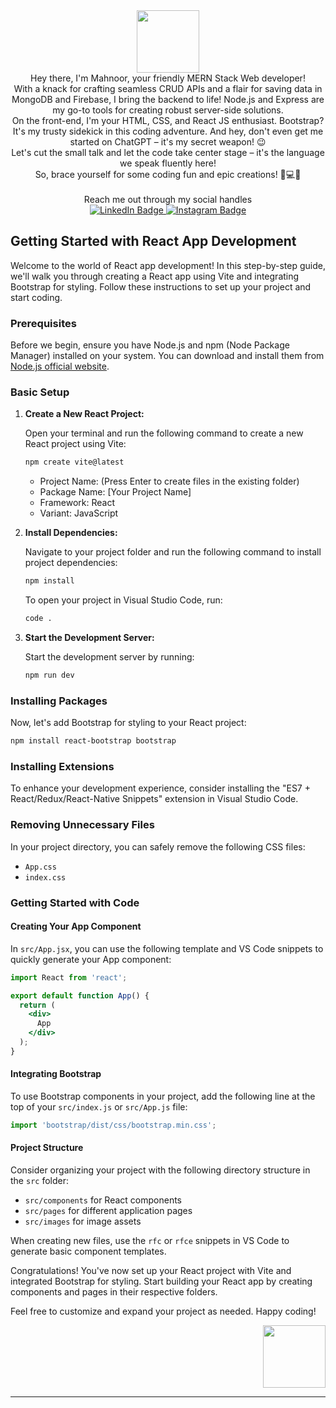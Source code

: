  <div id="header" align="center">
  <img src="https://media.giphy.com/media/yobJmOSmqYTdSEaS9e/giphy.gif" width="100"/>
</div>
<div align="center">
Hey there, I'm Mahnoor, your friendly MERN Stack Web developer! 
 <br>
 With a knack for crafting seamless CRUD APIs and a flair for saving data in MongoDB and Firebase, I bring the backend to life! Node.js and Express are my go-to tools for creating robust server-side solutions.
  <br>
  On the front-end, I'm your HTML, CSS, and React JS enthusiast. Bootstrap? It's my trusty sidekick in this coding adventure.
 And hey, don't even get me started on ChatGPT – it's my secret weapon! 😉<br>
Let's cut the small talk and let the code take center stage – it's the language we speak fluently here!<br>
  So, brace yourself for some coding fun and epic creations! 🚀💻🎉
  <br>
  <br>
 </div>
 <div align="center">
   Reach me out through my social handles
 </div>

<div id="badges" align="center">
  <a href="https://www.linkedin.com/in/mahnoor-a-coding7">
    <img src="https://img.shields.io/badge/LinkedIn-blue?style=for-the-badge&logo=linkedin&logoColor=white" alt="LinkedIn Badge"/>
  </a>
  <a href="https://www.instagram.com/code_with_noor/">
    <img src="https://img.shields.io/badge/Instagram-pink?style=for-the-badge&logo=instagram&logoColor=white" alt="Instagram Badge"/>
  </a>
</div>


## Getting Started with React App Development

Welcome to the world of React app development! In this step-by-step guide, we'll walk you through creating a React app using Vite and integrating Bootstrap for styling. Follow these instructions to set up your project and start coding.

### Prerequisites

Before we begin, ensure you have Node.js and npm (Node Package Manager) installed on your system. You can download and install them from [Node.js official website](https://nodejs.org/).

### Basic Setup

1. **Create a New React Project:**

   Open your terminal and run the following command to create a new React project using Vite:

   ```bash
   npm create vite@latest
   ```

   - Project Name: (Press Enter to create files in the existing folder)
   - Package Name: [Your Project Name]
   - Framework: React
   - Variant: JavaScript

2. **Install Dependencies:**

   Navigate to your project folder and run the following command to install project dependencies:

   ```bash
   npm install
   ```

   To open your project in Visual Studio Code, run:

   ```bash
   code .
   ```

3. **Start the Development Server:**

   Start the development server by running:

   ```bash
   npm run dev
   ```

### Installing Packages

Now, let's add Bootstrap for styling to your React project:

```bash
npm install react-bootstrap bootstrap
```

### Installing Extensions

To enhance your development experience, consider installing the "ES7 + React/Redux/React-Native Snippets" extension in Visual Studio Code.

### Removing Unnecessary Files

In your project directory, you can safely remove the following CSS files:

- `App.css`
- `index.css`

### Getting Started with Code

#### Creating Your App Component

In `src/App.jsx`, you can use the following template and VS Code snippets to quickly generate your App component:

```jsx
import React from 'react';

export default function App() {
  return (
    <div>
      App
    </div>
  );
}
```

#### Integrating Bootstrap

To use Bootstrap components in your project, add the following line at the top of your `src/index.js` or `src/App.js` file:

```jsx
import 'bootstrap/dist/css/bootstrap.min.css';
```

#### Project Structure

Consider organizing your project with the following directory structure in the `src` folder:

- `src/components` for React components
- `src/pages` for different application pages
- `src/images` for image assets

When creating new files, use the `rfc` or `rfce` snippets in VS Code to generate basic component templates.

Congratulations! You've now set up your React project with Vite and integrated Bootstrap for styling. Start building your React app by creating components and pages in their respective folders.

Feel free to customize and expand your project as needed. Happy coding!

<div id="header" align="right">
  <img src="https://media.giphy.com/media/paTz7UZbPfTZFRYnnB/giphy.gif" width="100"/>
</div>


---

<!---
Noorlogs/Noorlogs is a ✨ special ✨ repository because its `README.md` (this file) appears on your GitHub profile.
You can click the Preview link to take a look at your changes.
--->
